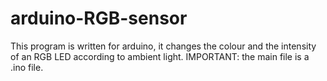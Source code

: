 # arduino-RGB-sensor
This program is written for arduino, it changes the colour and the intensity of an RGB LED according to ambient light.
IMPORTANT: the main file is a .ino file.

